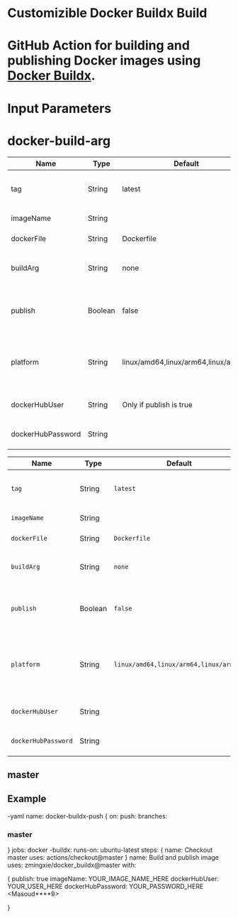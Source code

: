# Customizible Docker Buildx Build

# GitHub Action for building and publishing Docker images using [Docker Buildx](https://docs.docker.com/buildx/working-with-buildx/).

# Input Parameters

# docker-build-arg

| Name          | Type      | Default   | Mandatory   |  Description                                                    |
|---------------|-----------|-----------|-------------|-----------------------------------------------------------------|
| tag           | String    |  latest   | No          | Tags (*comma separated*) to apply to the image                  |
| imageName     | String    |           | Yes         | Name of the image                                               |
| dockerFile    | String    |Dockerfile | No          | Name of the Dockerfile                                          |
| buildArg      | String    |  none     | No          | Docker build --build-arg  flags (*comma separated*)             |
| publish       | Boolean   |  false    | No          | Indicate if the builded image should be published on Docker HUB |
| platform      | String    |  linux/amd64,linux/arm64,linux/arm/v7   | No         | Platforms (*comma separated*) that should be used to build the image |                 |
| dockerHubUser |  String   | Only if  publish  is true | User that will publish the image                      |
| dockerHubPassword| String |         | Only if  publish is true         | Password of the  dockerHubUser               |

| Name                | Type    | Default                                | Mandatory                 | Description                                                          |
| ------------------- | ------- | -------------------------------------- | ------------------------- | -------------------------------------------------------------------- |
| `tag`               | String  | `latest`                               | No                        | Tags (*comma separated*) to apply to the image                       |
| `imageName`         | String  |                                        | Yes                       | Name of the image                                                    |
| `dockerFile`        | String  | `Dockerfile`                           | No                        | Name of the Dockerfile                                               |
| `buildArg`          | String  | `none`                                 | No                        | Docker build `--build-arg` flags (*comma separated*)                 |
| `publish`           | Boolean | `false`                                | No                        | Indicate if the builded image should be published on Docker HUB      |
| `platform`          | String  | `linux/amd64,linux/arm64,linux/arm/v7` | No                        | Platforms (*comma separated*) that should be used to build the image |  |
| `dockerHubUser`     | String  |                                        | Only if  publish is true | User that will publish the image                                     |
| `dockerHubPassword` | String  |                                        | Only if  publish is true | Password of the `dockerHubUser`                                      |
## master

 ## Example

 -yaml
  name: docker-buildx-push
{
 on:
  push:
    branches: 
    
### master
}
  jobs:
  docker -buildx:
    runs-on: ubuntu-latest
    steps: 
{
       name: Checkout master
        uses: actions/checkout@master
}
        name: Build and publish image
        uses: zmingxie/docker_buildx@master
        with:
        
{         publish: true
          imageName: YOUR_IMAGE_NAME_HERE <massto>
          dockerHubUser: YOUR_USER_HERE  <massto>
          dockerHubPassword: YOUR_PASSWORD_HERE <Masoud****9>

}

